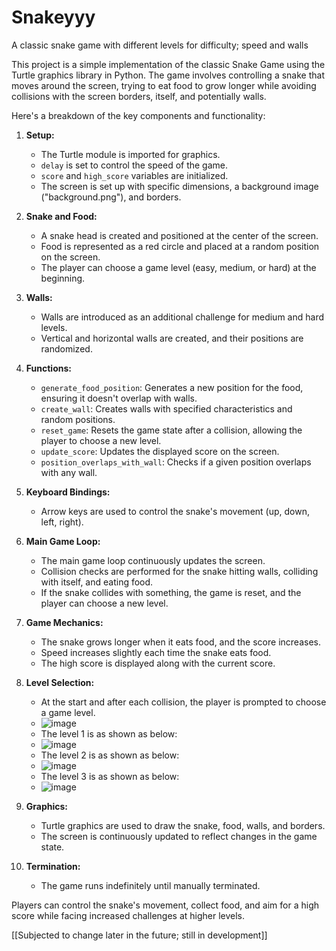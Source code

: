 # Snakeyyy
A classic snake game with different levels for difficulty; speed and walls

This project is a simple implementation of the classic Snake Game using the Turtle graphics library in Python. The game involves controlling a snake that moves around the screen, trying to eat food to grow longer while avoiding collisions with the screen borders, itself, and potentially walls.

Here's a breakdown of the key components and functionality:

1. **Setup:**
   - The Turtle module is imported for graphics.
   - `delay` is set to control the speed of the game.
   - `score` and `high_score` variables are initialized.
   - The screen is set up with specific dimensions, a background image ("background.png"), and borders.

2. **Snake and Food:**
   - A snake head is created and positioned at the center of the screen.
   - Food is represented as a red circle and placed at a random position on the screen.
   - The player can choose a game level (easy, medium, or hard) at the beginning.

3. **Walls:**
   - Walls are introduced as an additional challenge for medium and hard levels.
   - Vertical and horizontal walls are created, and their positions are randomized.

4. **Functions:**
   - `generate_food_position`: Generates a new position for the food, ensuring it doesn't overlap with walls.
   - `create_wall`: Creates walls with specified characteristics and random positions.
   - `reset_game`: Resets the game state after a collision, allowing the player to choose a new level.
   - `update_score`: Updates the displayed score on the screen.
   - `position_overlaps_with_wall`: Checks if a given position overlaps with any wall.

5. **Keyboard Bindings:**
   - Arrow keys are used to control the snake's movement (up, down, left, right).

6. **Main Game Loop:**
   - The main game loop continuously updates the screen.
   - Collision checks are performed for the snake hitting walls, colliding with itself, and eating food.
   - If the snake collides with something, the game is reset, and the player can choose a new level.

7. **Game Mechanics:**
   - The snake grows longer when it eats food, and the score increases.
   - Speed increases slightly each time the snake eats food.
   - The high score is displayed along with the current score.

8. **Level Selection:**
   - At the start and after each collision, the player is prompted to choose a game level.
   - ![image](https://github.com/Sahahahil/Snakeyyy/assets/152237857/51c4c001-a68f-4d3d-bcc7-72615732554d)
   - The level 1 is as shown as below:
   - ![image](https://github.com/Sahahahil/Snakeyyy/assets/152237857/5b9b10a7-cd2a-4601-8b59-4c2241443fb5)
   - The level 2 is as shown as below:
   - ![image](https://github.com/Sahahahil/Snakeyyy/assets/152237857/a31f71df-e3b5-4146-80a3-c549aab076aa)
   - The level 3 is as shown as below:
   - ![image](https://github.com/Sahahahil/Snakeyyy/assets/152237857/d418d6f5-1c1d-4393-9538-555fc9263b19)

9. **Graphics:**
   - Turtle graphics are used to draw the snake, food, walls, and borders.
   - The screen is continuously updated to reflect changes in the game state.

10. **Termination:**
    - The game runs indefinitely until manually terminated.

Players can control the snake's movement, collect food, and aim for a high score while facing increased challenges at higher levels.


[[Subjected to change later in the future; still in development]]

